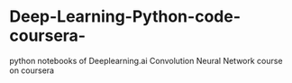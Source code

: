 # Deep-Learning-Python-code-coursera-
python notebooks of Deeplearning.ai Convolution Neural Network course on coursera 
